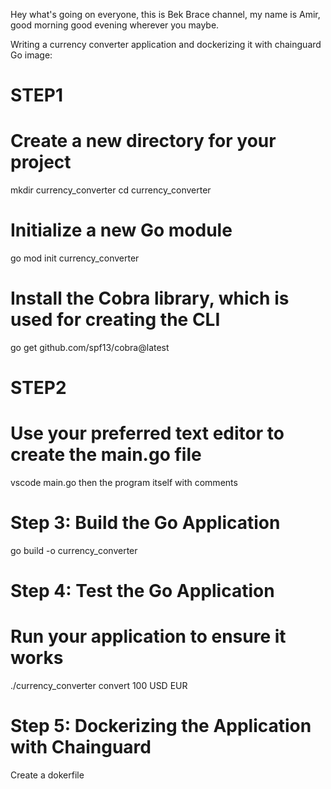 Hey what's going on everyone, this is Bek Brace channel, my name is Amir, good morning good evening wherever you maybe.

Writing a currency converter application and dockerizing it with chainguard Go image:

# STEP1
# Create a new directory for your project
mkdir currency_converter
cd currency_converter

# Initialize a new Go module
go mod init currency_converter

# Install the Cobra library, which is used for creating the CLI
go get github.com/spf13/cobra@latest


# STEP2
# Use your preferred text editor to create the main.go file
vscode main.go
then the program itself with comments

# Step 3: Build the Go Application
go build -o currency_converter

# Step 4: Test the Go Application
# Run your application to ensure it works
./currency_converter convert 100 USD EUR

# Step 5: Dockerizing the Application with Chainguard
Create a dokerfile

